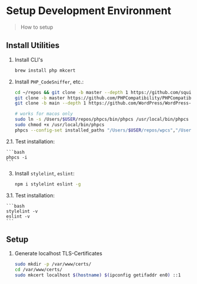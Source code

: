 # Setup Development Environment

> How to setup

## Install Utilities

1. Install CLI's

    ```bash
    brew install php mkcert
    ```

2. Install `PHP_CodeSniffer`, etc.:

    ```bash
    cd ~/repos && git clone -b master --depth 1 https://github.com/squizlabs/PHP_CodeSniffer.git phpcs
    git clone -b master https://github.com/PHPCompatibility/PHPCompatibility
    git clone -b main --depth 1 https://github.com/WordPress/WordPress-Coding-Standards wpcs

    # works for macos only
    sudo ln -s /Users/$USER/repos/phpcs/bin/phpcs /usr/local/bin/phpcs
    sudo chmod +x /usr/local/bin/phpcs
    phpcs --config-set installed_paths "/Users/$USER/repos/wpcs","/Users/$USER/repos/PHPCompatibility"
    ```

2.1. Test installation:

    ```bash
    phpcs -i
    ```

3. Install `stylelint`, `eslint`:

    ```bash
    npm i stylelint eslint -g
    ```

3.1. Test installation:

    ```bash
    stylelint -v
    eslint -v
    ```

## Setup 

1. Generate localhost TLS-Certificates

    ```bash
    sudo mkdir -p /var/www/certs/
    cd /var/www/certs/
    sudo mkcert localhost $(hostname) $(ipconfig getifaddr en0) ::1
    ```